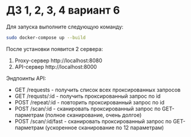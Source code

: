 # ДЗ 1, 2, 3, 4 вариант 6
Для запуска выполните следующую команду:
```sh
sudo docker-compose up --build
```

После установки появится 2 сервера:
1. Proxy-сервер http://localhost:8080 
2. API-сервер http://localhost:8000

Эндпоинты API:
- GET /requests - получить список всех проксированных запросов
- GET /requsts/:id - получить проксированный запрос по id
- POST /repeat/:id - повторить проксированный запрос по id
- POST /scan/:id - сканировать проксированный запрос по GET-парметрам (полное сканирование, очень долгое)
- POST /scan/:id/fast - сканировать проксированный запрос по GET-парметрам (ускоренное сканирование по 12 параметрам)